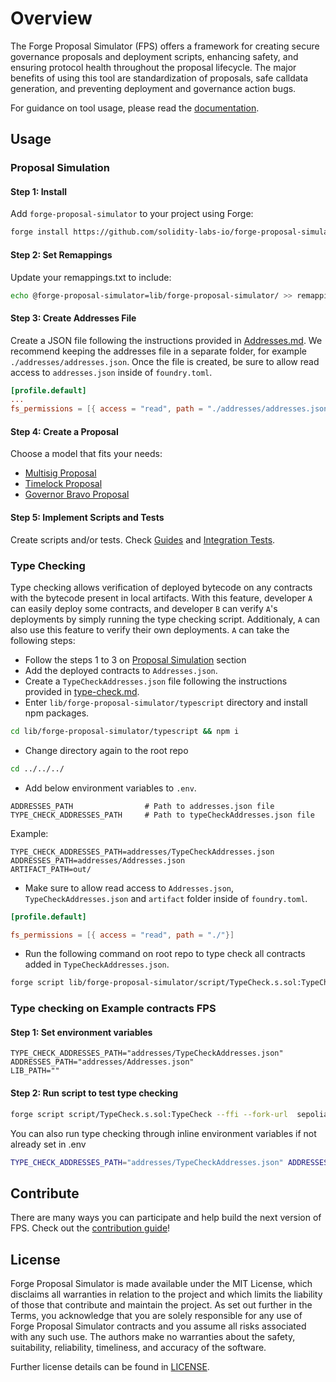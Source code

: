 # Overview

The Forge Proposal Simulator (FPS) offers a framework for creating secure governance proposals and deployment scripts, enhancing safety, and ensuring protocol health throughout the proposal lifecycle. The major benefits of using this tool are standardization of proposals, safe calldata generation, and preventing deployment and governance action bugs.

For guidance on tool usage, please read the [documentation](https://solidity-labs.gitbook.io/forge-proposal-simulator/).

## Usage

### Proposal Simulation

#### Step 1: Install

Add `forge-proposal-simulator` to your project using Forge:

```sh
forge install https://github.com/solidity-labs-io/forge-proposal-simulator.git
```

#### Step 2: Set Remappings

Update your remappings.txt to include:

```sh
echo @forge-proposal-simulator=lib/forge-proposal-simulator/ >> remappings.txt
```

#### Step 3: Create Addresses File

Create a JSON file following the instructions provided in
[Addresses.md](docs/overview/architecture/addresses.md). We recommend keeping the
addresses file in a separate folder, for example `./addresses/addresses.json`.
Once the file is created, be sure to allow read access to `addresses.json` inside of `foundry.toml`.

```toml
[profile.default]
...
fs_permissions = [{ access = "read", path = "./addresses/addresses.json"}]
```

#### Step 4: Create a Proposal

Choose a model that fits your needs:

-   [Multisig Proposal](docs/guides/multisig-proposal.md)
-   [Timelock Proposal](docs/guides/timelock-proposal.md)
-   [Governor Bravo Proposal](docs/guides/governor-bravo-proposal.md)

#### Step 5: Implement Scripts and Tests

Create scripts and/or tests. Check [Guides](docs/guides/multisig-proposal.md) and [Integration Tests](docs/testing/integration-tests.md).

### Type Checking

Type checking allows verification of deployed bytecode on any contracts with the bytecode present in local artifacts. With this feature, developer `A` can easily deploy some contracts, and developer `B` can verify `A`'s deployments by simply running the type checking script. Additionaly, `A` can also use this feature to verify their own deployments. `A` can take the following steps:

-   Follow the steps 1 to 3 on [Proposal Simulation](#proposal-simulation) section
-   Add the deployed contracts to `Addresses.json`.
-   Create a `TypeCheckAddresses.json` file following the instructions provided in [type-check.md](docs/guides/type-check.md).
-   Enter `lib/forge-proposal-simulator/typescript` directory and install npm packages.

```bash
cd lib/forge-proposal-simulator/typescript && npm i
```

-   Change directory again to the root repo

```bash
cd ../../../
```

-   Add below environment variables to `.env`.

```
ADDRESSES_PATH                # Path to addresses.json file
TYPE_CHECK_ADDRESSES_PATH     # Path to typeCheckAddresses.json file
```

Example:

```
TYPE_CHECK_ADDRESSES_PATH=addresses/TypeCheckAddresses.json
ADDRESSES_PATH=addresses/Addresses.json
ARTIFACT_PATH=out/
```

-   Make sure to allow read access to `Addresses.json`, `TypeCheckAddresses.json` and `artifact` folder inside of `foundry.toml`.

```toml
[profile.default]

fs_permissions = [{ access = "read", path = "./"}]
```

-   Run the following command on root repo to type check all contracts added in `TypeCheckAddresses.json`.

```bash
forge script lib/forge-proposal-simulator/script/TypeCheck.s.sol:TypeCheck --ffi --fork-url <deployed_contracts_chain_rpc_url>
```

### Type checking on Example contracts FPS

#### Step 1: Set environment variables

```
TYPE_CHECK_ADDRESSES_PATH="addresses/TypeCheckAddresses.json"
ADDRESSES_PATH="addresses/Addresses.json"
LIB_PATH=""
```

#### Step 2: Run script to test type checking

```bash
forge script script/TypeCheck.s.sol:TypeCheck --ffi --fork-url  sepolia
```

You can also run type checking through inline environment variables if not already set in .env

```bash
TYPE_CHECK_ADDRESSES_PATH="addresses/TypeCheckAddresses.json" ADDRESSES_PATH="addresses/Addresses.json" ARTIFACT_PATH="out/" LIB_PATH="" forge script script/TypeCheck.s.sol:TypeCheck --ffi --fork-url  sepolia
```

## Contribute

There are many ways you can participate and help build the next version of FPS. Check out the [contribution guide](CONTRIBUTING.md)!

## License

Forge Proposal Simulator is made available under the MIT License, which disclaims all warranties in relation to the project and which limits the liability of those that contribute and maintain the project. As set out further in the Terms, you acknowledge that you are solely responsible for any use of Forge Proposal Simulator contracts and you assume all risks associated with any such use. The authors make no warranties about the safety, suitability, reliability, timeliness, and accuracy of the software.

Further license details can be found in [LICENSE](LICENSE).
